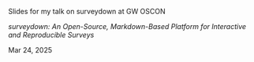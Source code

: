 Slides for my talk on surveydown at GW OSCON

*surveydown: An Open-Source, Markdown-Based Platform for Interactive and Reproducible Surveys*

Mar 24, 2025
